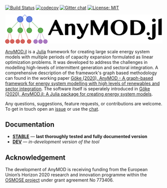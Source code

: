 [![Build Status](https://travis-ci.org/leonardgoeke/AnyMOD.jl.svg?branch=master)](https://travis-ci.org/leonardgoeke/AnyMOD.jl)
[![codecov](https://codecov.io/gh/leonardgoeke/AnyMOD.jl/branch/master/graph/badge.svg)](https://codecov.io/gh/leonardgoeke/AnyMOD.jl)
[![Gitter chat](https://badges.gitter.im/AnyMOD-jl/typedoc.svg)](https://gitter.im/AnyMOD-jl/community)
[![License: MIT](https://img.shields.io/badge/License-MIT-yellow.svg)](https://opensource.org/licenses/MIT)

<img src="docs/src/assets/schriftzug_plus_logo.png" alt="logo" width="950px"/>

[AnyMOD.jl](https://github.com/leonardgoeke/AnyMOD.jl) is a [Julia](https://julialang.org/) framework for creating large scale energy system models with multiple periods of capacity expansion formulated as linear optimization problems. It was developed to address the challenges in modelling high-levels of intermittent generation and sectoral integration. A comprehensive description of the framework's graph based methodology can found in the working paper [Göke (2020), AnyMOD - A graph-based framework for energy system modelling with high levels of renewables and sector integration](https://arxiv.org/abs/2004.10184). The software itself is seperately introduced in [Göke (2020), AnyMOD.jl: A Julia package for creating energy system models](https://arxiv.org/abs/2011.00895).

Any questions, suggestions, feature requests, or contributions are welcome. To get in touch open an [issue](https://github.com/leonardgoeke/AnyMOD.jl/issues) or use the [chat](https://gitter.im/AnyMOD-jl/community).

## Documentation

- [**STABLE**](https://leonardgoeke.github.io/AnyMOD.jl/stable/) &mdash; **last thoroughly tested and fully documented version**
- [**DEV**](https://leonardgoeke.github.io/AnyMOD.jl/dev/) &mdash; *in-development version of the tool*


## Acknowledgement

The development of AnyMOD is receiving funding from the European Union’s Horizon 2020 research and innovation programme within the [OSMOSE project](https://www.osmose-h2020.eu/) under grant agreement No 773406.


